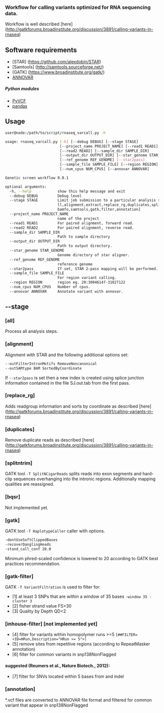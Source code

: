 ### Workflow for calling variants optimized for RNA sequencing data.

Workflow is well described [here] (http://gatkforums.broadinstitute.org/discussion/3891/calling-variants-in-rnaseq)

## Software requirements
 
+ [STAR] (https://github.com/alexdobin/STAR)
+ [Samtools] (http://samtools.sourceforge.net/)
+ [GATK] (https://www.broadinstitute.org/gatk/)
+ [ANNOVAR](http://annovar.openbioinformatics.org/en/latest/)

##### Python modules
+ [PyVCF](https://github.com/jamescasbon/PyVCF)
+ [pandas](https://github.com/pydata/pandas)

## Usage

```bash
user@node:/path/to/script/rnaseq_varcall.py -h

usage: rnaseq_varcall.py [-h] [--debug DEBUG] [--stage STAGE]
                         [--project_name PROJECT_NAME] [--read1 READ1]
                         [--read2 READ2] [--sample_dir SAMPLE_DIR]
                         [--output_dir OUTPUT_DIR] [--star_genome STAR_GENOME]
                         [--ref_genome REF_GENOME] [--star2pass]
                         [--sample_file SAMPLE_FILE] [--region REGION]
                         [--num_cpus NUM_CPUS] [--annovar ANNOVAR]

Genetic screen workflow 0.0.1

optional arguments:
  -h, --help            show this help message and exit
  --debug DEBUG         Debug level
  --stage STAGE         Limit job submission to a particular analysis stage.[a
                        ll,alignment,extract,replace_rg,duplicates,splitntrim,bqsr,
                        bamfo,samtools,gatk,filter,annotation]
  --project_name PROJECT_NAME
                        name of the project
  --read1 READ1         For paired alignment, forward read.
  --read2 READ2         For paired alignment, reverse read.
  --sample_dir SAMPLE_DIR
                        Path to sample directory
  --output_dir OUTPUT_DIR
                        Path to output directory.
  --star_genome STAR_GENOME
                        Genome directory of star aligner.
  --ref_genome REF_GENOME
                        reference genome
  --star2pass           If set, STAR 2-pass mapping will be performed.
  --sample_file SAMPLE_FILE
                        For region variant calling.
  --region REGION       region eg. 20:30946147-31027122
  --num_cpus NUM_CPUS   Number of cpus.
  --annovar ANNOVAR     Annotate variant with annovar.

```

## --stage

### [all]
Process all analysis steps.

### [alignment]
Alignment with STAR and the following additional options set:
```bash
--outFilterIntronMotifs RemoveNoncanonical
--outSAMtype BAM SortedByCoordinate

```
If ```--star2pass``` is set then a new index is created using splice junction information contained in the file SJ.out.tab from the first pass.

### [replace_rg]
Adds readgroup information and sorts by coordinate as described [here] (http://gatkforums.broadinstitute.org/discussion/3891/calling-variants-in-rnaseq)

### [duplicates]
Remove duplicate reads as described [here] (http://gatkforums.broadinstitute.org/discussion/3891/calling-variants-in-rnaseq)

### [splitntrim]
GATK tool ```-T SplitNCigarReads``` splits reads into exon segments and hard-clip sequences overhanging into the
intronic regions. Additionally mapping qualities are reassigned.

### [bqsr]
Not implemented yet.

### [gatk]
GATK tool ```-T HaplotypeCaller``` caller with options.
```bash
-dontUseSoftClippedBases
-recoverDanglingHeads
-stand_call_conf 20.0

```
Minimum phred-scaled confidence is lowered to 20 according to GATK best practices recommendation.

### [gatk-filter]
GATK ```-T VariantFiltration``` is used to filter for:
- [1] at least 3 SNPs that are within a window of 35 bases ```-window 35 -cluster 3```
- [2] fisher strand value FS>30
- [3] Quality by Depth QD<2

### [inhouse-filter] [not implemented yet]
- [4] filter for variants within homopolymer runs >=5 ```[##FILTER=<ID=HRun,Description="HRun >= 5">]```
- [5] remove sites from repetitive regions (according to RepeatMasker annotation)
- [6] filter for common variants in snp138NonFlagged

#### suggested (Reumers et al., Nature Biotech., 2012):
- [7] filter for SNVs located within 5 bases from and indel

### [annotation]
*.vcf files are converted to ANNOVAR file format and filtered for common variant that appear in snp138NonFlagged




